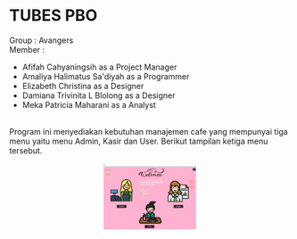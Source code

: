 # TUBES PBO
Group : Avangers
<br> Member :
* Afifah Cahyaningsih as a Project Manager
* Amaliya Halimatus Sa'diyah as a Programmer
* Elizabeth Christina as a Designer
* Damiana Trivinita L Blolong as a Designer
* Meka Patricia Maharani as a Analyst
 
<br> Program ini menyediakan kebutuhan manajemen cafe yang mempunyai tiga menu yaitu menu Admin, Kasir dan User. Berikut tampilan ketiga menu tersebut.

<p align="center" width="100%">
    <img width="33%" src="/ss/ss tampilan.png">
</p>



